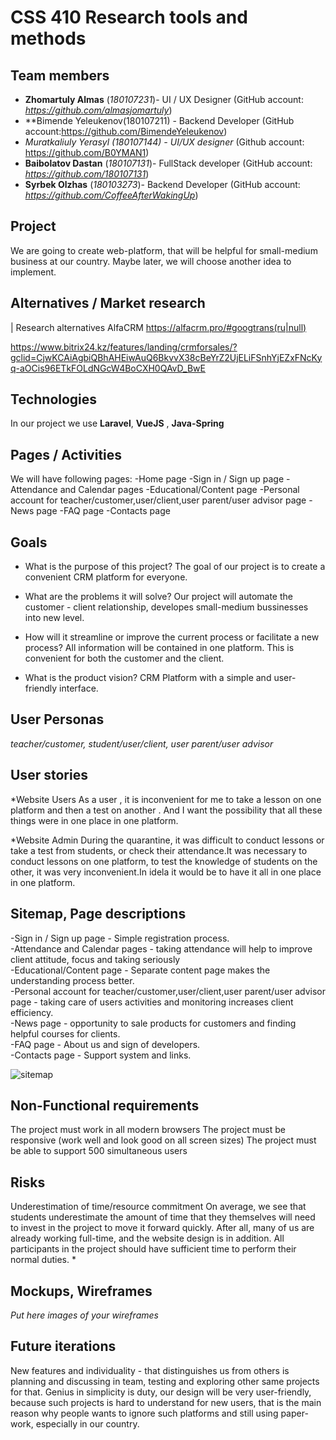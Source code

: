 # CSS 410 Research tools and methods
## Team members
+ **Zhomartuly Almas** (*180107231*)- UI / UX Designer (GitHub account: *https://github.com/almasjomartuly*)
+ **Bimende Yeleukenov(180107211) - Backend Developer (GitHub account:https://github.com/BimendeYeleukenov)
+ *Muratkaliuly Yerasyl (180107144) - UI/UX designer* (Github account: https://github.com/B0YMAN1)
+ **Baibolatov Dastan** (*180107131*)- FullStack developer (GitHub account: *https://github.com/180107131*)
+ **Syrbek Olzhas** (*180103273*)- Backend Developer (GitHub account: *https://github.com/CoffeeAfterWakingUp*)

## Project
We are going to create web-platform, that will be helpful for small-medium business at our country. Maybe later, we will choose another idea to implement.

## Alternatives / Market research
| Research alternatives
AlfaCRM https://alfacrm.pro/#googtrans(ru|null)

https://www.bitrix24.kz/features/landing/crmforsales/?gclid=CjwKCAiAgbiQBhAHEiwAuQ6BkvvX38cBeYrZ2UjELiFSnhYjEZxFNcKyq-aOCis96ETkFOLdNGcW4BoCXH0QAvD_BwE




## Technologies
In our project we use **Laravel**, **VueJS** , **Java-Spring**

## Pages / Activities 
We will have following pages:
-Home page
-Sign in / Sign up page 
-Attendance and Calendar pages
-Educational/Content page
-Personal account for teacher/customer,user/client,user parent/user advisor page
-News page 
-FAQ page
-Contacts page

## Goals
* What is the purpose of this project?
The goal of our project is to create a convenient CRM platform for everyone.

* What are the problems it will solve?
Our project will automate the customer - client relationship, developes small-medium bussinesses into new level.

* How will it streamline or improve the current process or facilitate a new process?
All information will be contained in one platform. This is convenient for both the customer and the client.

* What is the product vision?
CRM Platform with a simple and user-friendly interface.

## User Personas
*teacher/customer, student/user/client, user parent/user advisor*  

## User stories
*Website Users
Аs a user , it is inconvenient for me to take a lesson on one platform and then a test on another . And I want the possibility that all these things were in one place in one platform.

*Website Admin
During the quarantine, it was difficult to conduct lessons or take a test from students, or check their attendance.It was necessary to conduct lessons on one platform, to test the knowledge of students on the other, it was very inconvenient.In idela it would be to have it all in one place in one platform.

## Sitemap, Page descriptions
-Sign in / Sign up page - Simple registration process.  
-Attendance and Calendar pages - taking attendance will help to improve client attitude, focus and taking seriously   
-Educational/Content page - Separate content page makes the understanding process better.  
-Personal account for teacher/customer,user/client,user parent/user advisor page - taking care of users activities and monitoring increases client efficiency.  
-News page - opportunity to sale products for customers and finding helpful courses for clients.  
-FAQ page - About us and sign of developers.  
-Contacts page - Support system and links.   

![sitemap](https://user-images.githubusercontent.com/76391010/154613182-59bf236b-61bf-47ba-adf5-fa9885205e08.png)


## Non-Functional requirements
The project must work in all modern browsers
The project must be responsive (work well and look good on all screen sizes)
The project must be able to support 500 simultaneous users

## Risks
Underestimation of time/resource commitment
On average, we see that students underestimate the amount of time that they themselves will need to invest in the project to move it forward quickly. After all, many of us are already working full-time, and the website design is in addition. All participants in the project should have sufficient time to perform their normal duties. *

## Mockups, Wireframes
*Put here images of your wireframes*

## Future iterations
New features and individuality - that distinguishes us from others is planning and discussing in team, testing and exploring other same projects for that. 
Genius in simplicity is duty, our design will be very user-friendly, because such projects is hard to understand for new users, that is the main reason why people wants to ignore such platforms and still using paper-work, especially in our country.
